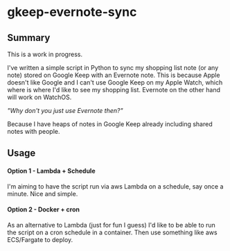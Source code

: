 # gkeep-evernote-sync

## Summary

This is a work in progress. 

I've written a simple script in Python to sync my shopping list note (or any note) stored on Google Keep with an Evernote note. This is because Apple doesn't like Google and I can't use Google Keep on my Apple Watch, which where is where I'd like to see my shopping list. Evernote on the other hand will work on WatchOS.

_"Why don't you just use Evernote then?"_

Because I have heaps of notes in Google Keep already including shared notes with people. 

## Usage
#### Option 1 - Lambda + Schedule

I'm aiming to have the script run via aws Lambda on a schedule, say once a minute. Nice and simple.

#### Option 2 - Docker + cron


As an alternative to Lambda (just for fun I guess) I'd like to be able to run the script on a cron schedule in a container. Then use something like aws ECS/Fargate to deploy.